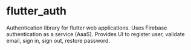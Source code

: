 # flutter_auth
Authentication library for flutter web applications. Uses Firebase authentication as a service (AaaS). Provides UI to register user, validate email, sign in, sign out, restore password.

